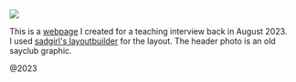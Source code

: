 <img src="https://web.archive.org/web/20090830175150/http://geocities.com/apple1914/hello.gif">
 <p>This is a <a href="https://heartofmiriam.github.io/skylasclassroom/"> webpage</a> I created for a teaching interview back in August 2023. 
  <br>I used <a href="https://goblin-heart.net/sadgrl/projects/layout-builder/">sadgirl's layoutbuilder</a> for the layout. The header photo is an old sayclub graphic.</p>

  @2023
